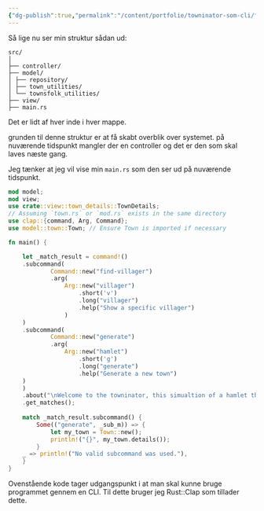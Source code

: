 ```yaml
---
{"dg-publish":true,"permalink":"/content/portfolie/towninator-som-cli/forlob/fredag-28-jun/","title":"Fredag 28. jun.","tags":["Rust","Towninator"]}
---
```



Så lige nu ser min struktur sådan ud:
```
src/ 
│ 
├── controller/ 
├── model/ 
│ ├── repository/ 
│ ├── town_utilities/ 
│ └── townsfolk_utilities/
├── view/
├── main.rs
```

Det er lidt af hver inde i hver mappe.

grunden til denne struktur er at få skabt overblik over systemet. på nuværende tidspunkt mangler der en controller og det er den som skal laves næste gang.

Jeg tænker at jeg vil vise min `main.rs` som den ser ud på nuværende tidspunkt.

```rust
mod model;
mod view;
use crate::view::town_details::TownDetails;
// Assuming `town.rs` or `mod.rs` exists in the same directory
use clap::{command, Arg, Command};
use model::town::Town; // Ensure Town is imported if necessary

fn main() {

    let _match_result = command!()
    .subcommand(
            Command::new("find-villager")
            .arg(
                Arg::new("villager")
                    .short('v')
                    .long("villager")
                    .help("Show a specific villager")
                )
    )
    .subcommand(
            Command::new("generate")
            .arg(
                Arg::new("hamlet")
                    .short('g')
                    .long("generate")
                    .help("Generate a new town")
    )
    )
    .about("\nWelcome to the towninator, this simualtion of a hamlet that lives and breathes while you code")
    .get_matches();
    
    match _match_result.subcommand() {
        Some(("generate", _sub_m)) => {
            let my_town = Town::new();
            println!("{}", my_town.details());
        }
    _ => println!("No valid subcommand was used."),
    }
}
```
Ovenstående kode tager udgangspunkt i at man skal kunne bruge programmet gennem en CLI. Til dette bruger jeg Rust::Clap som tillader dette.